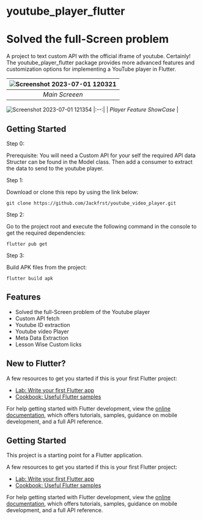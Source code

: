 # youtube_player_flutter
# Solved the full-Screen problem

A project to text custom API with the official iframe of youtube.
Certainly! The youtube_player_flutter package provides more advanced features and customization options for implementing a YouTube player in Flutter. 

![Screenshot 2023-07-01 120321](https://github.com/Jackfrst/youtube_video_player/assets/60434580/9bd4e5f9-4ba2-4742-918e-b0117bbea3f0)|
|:--:| 
| *Main Screeen* |

![Screenshot 2023-07-01 121354](https://github.com/Jackfrst/youtube_video_player/assets/60434580/ae14466d-e900-4656-bd73-add2065286ab)
|:--:| 
| *Player Feature ShowCase* |

## Getting Started

Step 0:

Prerequisite:
You will need a Custom API for your self the required API data Structer can be found in the Model class. Then add a consumer to extract the data to send to the youtube player.

Step 1:

Download or clone this repo by using the link below:

    git clone https://github.com/Jackfrst/youtube_video_player.git

Step 2:

Go to the project root and execute the following command in the console to get the required dependencies:

    flutter pub get 

Step 3:

Build APK files from the project:

    flutter build apk

## Features
   - Solved the full-Screen problem of the Youtube player 
   - Custom API fetch
   - Youtube ID extraction 
   - Youtube video Player 
   - Meta Data Extraction 
   - Lesson Wise Custom licks 

## New to Flutter?

A few resources to get you started if this is your first Flutter project:

- [Lab: Write your first Flutter app](https://docs.flutter.dev/get-started/codelab)
- [Cookbook: Useful Flutter samples](https://docs.flutter.dev/cookbook)

For help getting started with Flutter development, view the
[online documentation](https://docs.flutter.dev/), which offers tutorials,
samples, guidance on mobile development, and a full API reference.

## Getting Started

This project is a starting point for a Flutter application.

A few resources to get you started if this is your first Flutter project:

- [Lab: Write your first Flutter app](https://docs.flutter.dev/get-started/codelab)
- [Cookbook: Useful Flutter samples](https://docs.flutter.dev/cookbook)

For help getting started with Flutter development, view the
[online documentation](https://docs.flutter.dev/), which offers tutorials,
samples, guidance on mobile development, and a full API reference.
